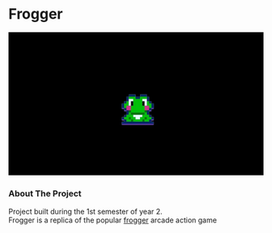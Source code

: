 # Frogger
![frogger arcade minigame](logo.PNG)
### About The Project
Project built during the 1st semester of year 2. <br/>
Frogger is a replica of the popular [frogger](https://en.wikipedia.org/wiki/Frogger) arcade action game

